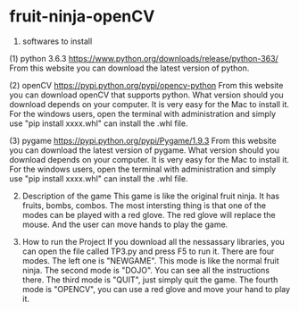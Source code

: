 # fruit-ninja-openCV
1. softwares to install

(1) python 3.6.3
https://www.python.org/downloads/release/python-363/
From this website you can download the latest version of python.

(2) openCV
https://pypi.python.org/pypi/opencv-python
From this website you can download openCV that supports python. What version should you download depends on your computer.
It is very easy for the Mac to install it.
For the windows users, open the terminal with administration and simply use "pip install xxxx.whl" can install the .whl file. 

(3) pygame
https://pypi.python.org/pypi/Pygame/1.9.3
From this website you can download the latest version of pygame. What version should you download depends on your computer.
It is very easy for the Mac to install it.
For the windows users, open the terminal with administration and simply use "pip install xxxx.whl" can install the .whl file. 

2. Description of the game
This game is like the original fruit ninja. It has fruits, bombs, combos. The most intersting thing is that one of the modes 
can be played with a red glove. The red glove will replace the mouse. And the user can move hands to play the game.

3. How to run the Project
If you download all the nessassary libraries, you can open the file called TP3.py and press F5 to run it. There are four modes.
The left one is "NEWGAME". This mode is like the normal fruit ninja. The second mode is "DOJO". You can see all the instructions
there. The third mode is "QUIT", just simply quit the game. The fourth mode is "OPENCV", you can use a red glove and move your 
hand to play it. 
